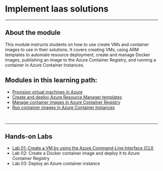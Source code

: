 # Implement Iaas solutions

---

## About the module

This module instructs students on how to use create VMs and container images to use in their solutions. It covers creating VMs, using ARM templates to automate resource deployment, create and manage Docker images, publishing an image to the Azure Container Registry, and running a container in Azure Container Instances.
<br/>

## Modules in this learning path:

* [Provision virtual machines in Azure](https://github.com/airan-tw/azure_training/blob/main/M1/Implement%20Iaas%20solutions/Provision_vm.md)
* [Create and deploy Azure Resource Manager templates](https://github.com/airan-tw/azure_training/blob/main/M1/Implement%20Iaas%20solutions/Create_arm.md)
* [Manage container images in Azure Container Registry](https://github.com/airan-tw/azure_training/blob/main/M1/Implement%20Iaas%20solutions/Manage_container.md)
* [Run container images in Azure Container Instances](https://github.com/airan-tw/azure_training/blob/main/M1/Implement%20Iaas%20solutions/Run_container.md)
<br>

---
## Hands-on Labs 
* [Lab 01: Create a VM by using the Azure Command-Line Interface (CLI)](https://github.com/airan-tw/azure_training/blob/main/M1/Implement%20Iaas%20solutions/lab01.md)
* Lab 02: Create a Docker container image and deploy it to Azure Container Registry
* Lab 03: Deploy an Azure container instance
